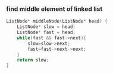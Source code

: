### find middle element of linked list
```cpp
ListNode* middleNode(ListNode* head) {
    ListNode* slow = head;
    ListNode* fast = head;
    while(fast && fast->next){
        slow=slow->next;
        fast=fast->next->next;
    }
    return slow;
}
```